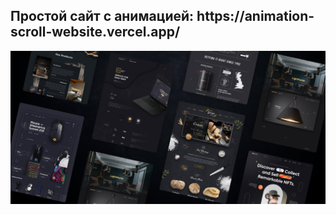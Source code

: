 <h2 id="about-the-project"> Простой сайт с анимацией: https://animation-scroll-website.vercel.app/</h2>
<!-- О проекте -->

![Image alt](./img/preview.png)

